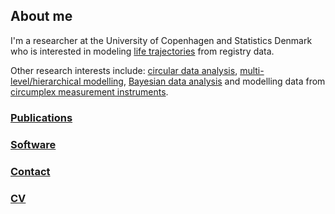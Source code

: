 
## About me

I'm a researcher at the University of Copenhagen and Statistics Denmark who is
interested in modeling [life trajectories](./LT.html) from registry data.

Other research interests include: [circular data analysis](./CDA.html),
[multi-level/hierarchical modelling](./MA.html), 
[Bayesian data analysis](./BA.html) and modelling data from [circumplex measurement instruments](./IPC.html).

### [Publications](./publications.html)
### [Software](./software.html)
### [Contact](mailto:jcre@sund.ku.dk)
### [CV](files/CVgithub.pdf)